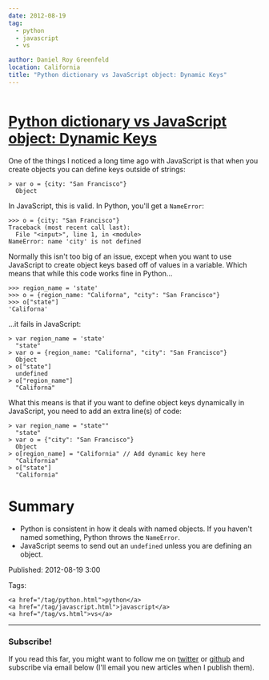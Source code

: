 ```yaml
---
date: 2012-08-19
tag:
  - python
  - javascript
  - vs

author: Daniel Roy Greenfeld
location: California
title: "Python dictionary vs JavaScript object: Dynamic Keys"
---
```


<div class="twelve wide column">
  <h1 class="ui block header">
    <div class="content">
      <a href="/python-dictionary-vs-javascript-object.html"
        >Python dictionary vs JavaScript object: Dynamic Keys</a
      >
    </div>
  </h1>
  <p>
    One of the things I noticed a long time ago with JavaScript is that when you
    create objects you can define keys outside of strings:
  </p>
  <div class="codehilite ui secondary segment">
    <pre><span></span><code><span class="o">&gt;</span> <span class="kd">var</span> <span class="nx">o</span> <span class="o">=</span> <span class="p">{</span><span class="nx">city</span><span class="o">:</span> <span class="s2">"San Francisco"</span><span class="p">}</span>
  <span class="nb">Object</span>
</code></pre>
  </div>
  <p>
    In JavaScript, this is valid. In Python, you'll get a
    <code>NameError</code>:
  </p>
  <div class="codehilite ui secondary segment">
    <pre><span></span><code><span class="o">&gt;&gt;&gt;</span> <span class="n">o</span> <span class="o">=</span> <span class="p">{</span><span class="n">city</span><span class="p">:</span> <span class="s2">"San Francisco"</span><span class="p">}</span>
<span class="n">Traceback</span> <span class="p">(</span><span class="n">most</span> <span class="n">recent</span> <span class="n">call</span> <span class="n">last</span><span class="p">):</span>
  <span class="n">File</span> <span class="s2">"&lt;input&gt;"</span><span class="p">,</span> <span class="n">line</span> <span class="mi">1</span><span class="p">,</span> <span class="ow">in</span> <span class="o">&lt;</span><span class="n">module</span><span class="o">&gt;</span>
<span class="ne">NameError</span><span class="p">:</span> <span class="n">name</span> <span class="s1">'city'</span> <span class="ow">is</span> <span class="ow">not</span> <span class="n">defined</span>
</code></pre>
  </div>
  <p>
    Normally this isn't too big of an issue, except when you want to use
    JavaScript to create object keys based off of values in a variable. Which
    means that while this code works fine in Python...
  </p>
  <div class="codehilite ui secondary segment">
    <pre><span></span><code><span class="o">&gt;&gt;&gt;</span> <span class="n">region_name</span> <span class="o">=</span> <span class="s1">'state'</span>
<span class="o">&gt;&gt;&gt;</span> <span class="n">o</span> <span class="o">=</span> <span class="p">{</span><span class="n">region_name</span><span class="p">:</span> <span class="s2">"Californa"</span><span class="p">,</span> <span class="s2">"city"</span><span class="p">:</span> <span class="s2">"San Francisco"</span><span class="p">}</span>
<span class="o">&gt;&gt;&gt;</span> <span class="n">o</span><span class="p">[</span><span class="s2">"state"</span><span class="p">]</span>
<span class="s1">'Californa'</span>
</code></pre>
  </div>
  <p>...it fails in JavaScript:</p>
  <div class="codehilite ui secondary segment">
    <pre><span></span><code><span class="o">&gt;</span> <span class="kd">var</span> <span class="nx">region_name</span> <span class="o">=</span> <span class="s1">'state'</span>
  <span class="s2">"state"</span>
<span class="o">&gt;</span> <span class="kd">var</span> <span class="nx">o</span> <span class="o">=</span> <span class="p">{</span><span class="nx">region_name</span><span class="o">:</span> <span class="s2">"Californa"</span><span class="p">,</span> <span class="s2">"city"</span><span class="o">:</span> <span class="s2">"San Francisco"</span><span class="p">}</span>
  <span class="nb">Object</span>
<span class="o">&gt;</span> <span class="nx">o</span><span class="p">[</span><span class="s2">"state"</span><span class="p">]</span>
  <span class="kc">undefined</span>
<span class="o">&gt;</span> <span class="nx">o</span><span class="p">[</span><span class="s2">"region_name"</span><span class="p">]</span>
  <span class="s2">"Californa"</span>
</code></pre>
  </div>
  <p>
    What this means is that if you want to define object keys dynamically in
    JavaScript, you need to add an extra line(s) of code:
  </p>
  <div class="codehilite ui secondary segment">
    <pre><span></span><code><span class="o">&gt;</span> <span class="kd">var</span> <span class="nx">region_name</span> <span class="o">=</span> <span class="s2">"state""</span>
<span class="s2">  "</span><span class="nx">state</span><span class="s2">"</span>
<span class="s2">&gt; var o = {"</span><span class="nx">city</span><span class="s2">": "</span><span class="nx">San</span> <span class="nx">Francisco</span><span class="s2">"}</span>
<span class="s2">  Object     </span>
<span class="s2">&gt; o[region_name] = "</span><span class="nx">California</span><span class="s2">" // Add dynamic key here</span>
<span class="s2">  "</span><span class="nx">California</span><span class="s2">"</span>
<span class="s2">&gt; o["</span><span class="nx">state</span><span class="s2">"]</span>
<span class="s2">  "</span><span class="nx">California</span><span class="err">"</span>
</code></pre>
  </div>
  <h1 id="summary">Summary</h1>
  <ul>
    <li>
      Python is consistent in how it deals with named objects. If you haven't
      named something, Python throws the <code>NameError</code>.
    </li>
    <li>
      JavaScript seems to send out an <code>undefined</code> unless you are
      defining an object.
    </li>
  </ul>
  <p>Published: 2012-08-19 3:00</p>
  <p>
    Tags:

    <a href="/tag/python.html">python</a>
    <a href="/tag/javascript.html">javascript</a>
    <a href="/tag/vs.html">vs</a>
  </p>
  <hr />
  <h3 class="ui header">Subscribe!</h3>
  <p>
    If you read this far, you might want to follow me on
    <a href="https://twitter.com/pydanny">twitter</a> or
    <a href="https://github.com/pydanny">github</a> and subscribe via email
    below (I'll email you new articles when I publish them).
  </p>
   
</div>
